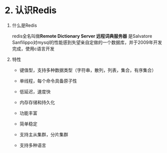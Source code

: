 # 2. 认识Redis

1. 什么是Redis
   
   redis全名叫做**Remote Dictionary Server   远程词典服务器** 是Salvatore Sanfilippo对mysql的性能感到失望亲自定做的一个数据库，并于2009年开发完成，使用c语言开发

2. 特性
   
   - 键值型，支持多种数据类型（字符串，散列，列表，集合，有序集合）
   
   - 单线程，每个命令具备原子性
   
   - 低延迟，速度快
   
   - 内存存储和持久化
   
   - 功能丰富
   
   - 简单稳定
   
   - 支持主从集群，分片集群
   
   - 支持多种语言
